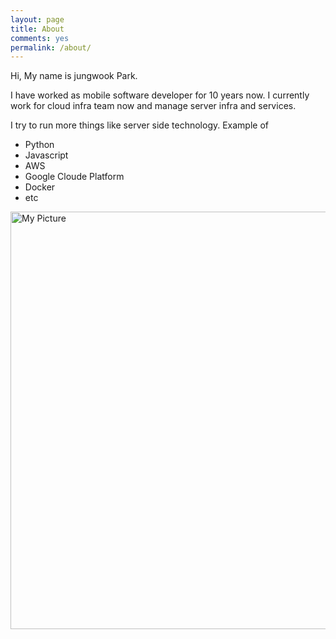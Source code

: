 ```yaml
---
layout: page
title: About
comments: yes
permalink: /about/
---
```


Hi, My name is jungwook Park. 

I have worked as mobile software developer for 10 years now. I currently work for cloud infra team now and manage server infra and services.

I try to run more things like server side technology. Example of

+ Python
+ Javascript
+ AWS
+ Google Cloude Platform
+ Docker
+ etc

<img title="jungwook" src="https://crispar.github.io/images/20120901_100431.jpg" alt="My Picture" width="580" height="668" />


